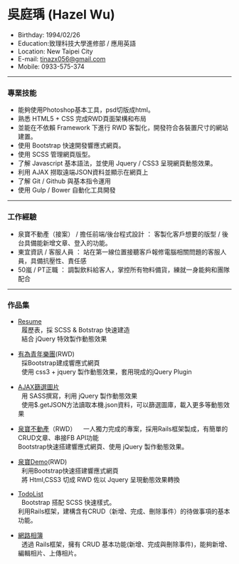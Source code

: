   
# 吳庭瑀 (Hazel Wu)
- Birthday: 1994/02/26  
- Education:致理科技大學進修部 / 應用英語  
- Location: New Taipei City  
- E-mail: tinazx056@gmail.com  
- Mobile: 0933-575-374  
<hr>

### 專業技能  
  
- 能夠使用Photoshop基本工具，psd切版成html。  
- 熟悉 HTML5 + CSS 完成RWD頁面架構和布局
- 並能在不依賴 Framework 下進行 RWD 客製化，開發符合各裝置尺寸的網站建置。  
- 使用 Bootstrap 快速開發響應式網頁。  
- 使用 SCSS 管理網頁版型。  
- 了解 Javascript 基本語法，並使用 Jquery / CSS3 呈現網頁動態效果。  
- 利用 AJAX 撈取遠端JSON資料並顯示在網頁上  
- 了解 Git / Github 與基本指令運用  
- 使用 Gulp / Bower 自動化工具開發
<hr> 
  
### 工作經驗  
  
- 泉寶不動產（接案） / 擔任前端/後台程式設計 ： 客製化客戶想要的版型 / 後台具備能新增文章、登入的功能。  
- 東宜資訊 / 客服人員 ： 站在第一線位置接聽客戶報修電腦相關問題的客服人員，具備抗壓性、責任感  
- 50嵐 / PT正職 ： 調製飲料給客人，掌控所有物料備貨，練就一身能夠和團隊配合  
<hr>

### 作品集  
  
- [Resume](https://hazelwu2.github.io/first-bootstrap-site-resume)  
   履歷表，採 SCSS & Botstrap 快速建造  
   結合 jQuery 特效製作動態效果  
  
- [有為青年樂團](https://hazelwu2.github.io/band/index.html)(RWD)  
   採Bootstrap建成響應式網頁  
   使用 css3 + jquery 製作動態效果，套用現成的jQuery Plugin  

- [AJAX篩選圖片](https://hazelwu2.github.io/sample)    
   用 SASS撰寫，利用 jQuery 製作動態效果    
   使用$.getJSON方法讀取本機.json資料，可以篩選圖庫，載入更多等動態效果      

- [泉寶不動產](https://www.quan-bao.com.tw/)（RWD）  
  一人獨力完成的專案，採用Rails框架製成，有簡單的CRUD文章、串接FB API功能  
  Bootstrap快速搭建響應式網頁、使用 jQuery 製作動態效果。  

- [泉寶Demo](https://hazelwu2.github.io/AjaxMasonryPhoto)(RWD)  
   利用Bootstrap快速搭建響應式網頁  
   將 Html,CSS3 切成 RWD 佐以 Jquery 呈現動態效果轉換  

- [TodoList](https://todo-list-hazel.herokuapp.com/)  
   Bootstrap 搭配 SCSS 快速樣式。  
   利用Rails框架，建構含有CRUD（新增、完成、刪除事件）的待做事項的基本功能。  

- [網路相簿](https://photo-album-hazel.herokuapp.com/photos)  
   透過 Rails框架，擁有 CRUD 基本功能(新增、完成與刪除事件)，能夠新增、編輯相片、上傳相片。  


  
  
